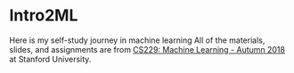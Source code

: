 # Intro2ML

Here is my self-study journey in machine learning
All of the materials, slides, and assignments are from [CS229: Machine Learning - Autumn 2018](https://cs229.stanford.edu/) at Stanford University.
